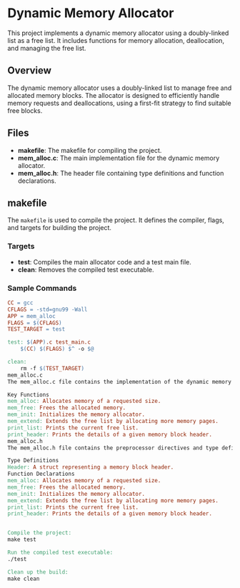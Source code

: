 # Dynamic Memory Allocator

This project implements a dynamic memory allocator using a doubly-linked list as a free list. It includes functions for memory allocation, deallocation, and managing the free list.

## Overview

The dynamic memory allocator uses a doubly-linked list to manage free and allocated memory blocks. The allocator is designed to efficiently handle memory requests and deallocations, using a first-fit strategy to find suitable free blocks.

## Files

- **makefile**: The makefile for compiling the project.
- **mem_alloc.c**: The main implementation file for the dynamic memory allocator.
- **mem_alloc.h**: The header file containing type definitions and function declarations.

## makefile

The `makefile` is used to compile the project. It defines the compiler, flags, and targets for building the project.

### Targets

- **test**: Compiles the main allocator code and a test main file.
- **clean**: Removes the compiled test executable.

### Sample Commands

```makefile
CC = gcc
CFLAGS = -std=gnu99 -Wall
APP = mem_alloc
FLAGS = $(CFLAGS)
TEST_TARGET = test

test: $(APP).c test_main.c
	$(CC) $(FLAGS) $^ -o $@

clean:
	rm -f $(TEST_TARGET)
mem_alloc.c
The mem_alloc.c file contains the implementation of the dynamic memory allocator. It includes functions for memory allocation, deallocation, and managing the free list.

Key Functions
mem_alloc: Allocates memory of a requested size.
mem_free: Frees the allocated memory.
mem_init: Initializes the memory allocator.
mem_extend: Extends the free list by allocating more memory pages.
print_list: Prints the current free list.
print_header: Prints the details of a given memory block header.
mem_alloc.h
The mem_alloc.h file contains the preprocessor directives and type definitions required by the allocator.

Type Definitions
Header: A struct representing a memory block header.
Function Declarations
mem_alloc: Allocates memory of a requested size.
mem_free: Frees the allocated memory.
mem_init: Initializes the memory allocator.
mem_extend: Extends the free list by allocating more memory pages.
print_list: Prints the current free list.
print_header: Prints the details of a given memory block header.


Compile the project:
make test

Run the compiled test executable:
./test

Clean up the build:
make clean


